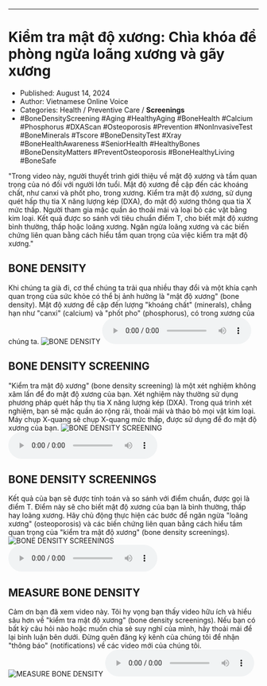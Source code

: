 
---

# Kiểm tra mật độ xương: Chìa khóa để phòng ngừa loãng xương và gãy xương

- Published: August 14, 2024
- Author: Vietnamese Online Voice
- Categories: Health / Preventive Care / **Screenings**
- #BoneDensityScreening #Aging #HealthyAging #BoneHealth #Calcium #Phosphorus #DXAScan #Osteoporosis #Prevention #NonInvasiveTest #BoneMinerals #Tscore #BoneDensityTest #Xray #BoneHealthAwareness #SeniorHealth #HealthyBones #BoneDensityMatters #PreventOsteoporosis #BoneHealthyLiving #BoneSafe

"Trong video này, người thuyết trình giới thiệu về mật độ xương và tầm quan trọng của nó đối với người lớn tuổi. Mật độ xương đề cập đến các khoáng chất, như canxi và phốt pho, trong xương. Kiểm tra mật độ xương, sử dụng quét hấp thụ tia X năng lượng kép (DXA), đo mật độ xương thông qua tia X mức thấp. Người tham gia mặc quần áo thoải mái và loại bỏ các vật bằng kim loại. Kết quả được so sánh với tiêu chuẩn điểm T, cho biết mật độ xương bình thường, thấp hoặc loãng xương. Ngăn ngừa loãng xương và các biến chứng liên quan bằng cách hiểu tầm quan trọng của việc kiểm tra mật độ xương."


## BONE DENSITY

Khi chúng ta già đi, cơ thể chúng ta trải qua nhiều thay đổi và một khía cạnh quan trọng của sức khỏe có thể bị ảnh hưởng là "mật độ xương" (bone density). Mật độ xương đề cập đến lượng "khoáng chất" (minerals), chẳng hạn như "canxi" (calcium) và "phốt pho" (phosphorus), có trong xương của chúng ta.
![BONE DENSITY](https://http-archiver-apis-production-80.schnworks.com/storage/images/transitions/2024-08-14/transition-4399172537-Montserrat-Regular-880E4F.jpg)
<audio controls>
    <source src="https://http-archiver-apis-production-80.schnworks.com/storage/storage/audio/file-8289381266.mp3" type="audio/mpeg">
</audio>



## BONE DENSITY SCREENING

"Kiểm tra mật độ xương" (bone density screening) là một xét nghiệm không xâm lấn để đo mật độ xương của bạn. Xét nghiệm này thường sử dụng phương pháp quét hấp thụ tia X năng lượng kép (DXA). Trong quá trình xét nghiệm, bạn sẽ mặc quần áo rộng rãi, thoải mái và tháo bỏ mọi vật kim loại. Máy chụp X-quang sẽ chụp X-quang mức thấp, được sử dụng để đo mật độ xương của bạn.
![BONE DENSITY SCREENING](https://http-archiver-apis-production-80.schnworks.com/storage/images/transitions/2024-08-14/transition-30372001001-Montserrat-Regular-9C27B0.jpg)
<audio controls>
    <source src="https://http-archiver-apis-production-80.schnworks.com/storage/storage/audio/file-29564884821.mp3" type="audio/mpeg">
</audio>



## BONE DENSITY SCREENINGS

Kết quả của bạn sẽ được tính toán và so sánh với điểm chuẩn, được gọi là điểm T. Điểm này sẽ cho biết mật độ xương của bạn là bình thường, thấp hay loãng xương. Hãy chủ động thực hiện các bước để ngăn ngừa "loãng xương" (osteoporosis) và các biến chứng liên quan bằng cách hiểu tầm quan trọng của "kiểm tra mật độ xương" (bone density screenings).
![BONE DENSITY SCREENINGS](https://http-archiver-apis-production-80.schnworks.com/storage/images/transitions/2024-08-14/transition--25260743918-Montserrat-SemiBold-512DA8.jpg)
<audio controls>
    <source src="https://http-archiver-apis-production-80.schnworks.com/storage/storage/audio/file-10298404842.mp3" type="audio/mpeg">
</audio>



## MEASURE BONE DENSITY

Cảm ơn bạn đã xem video này. Tôi hy vọng bạn thấy video hữu ích và hiểu sâu hơn về "kiểm tra mật độ xương" (bone density screenings). Nếu bạn có bất kỳ câu hỏi nào hoặc muốn chia sẻ suy nghĩ của mình, hãy thoải mái để lại bình luận bên dưới. Đừng quên đăng ký kênh của chúng tôi để nhận "thông báo" (notifications) về các video mới của chúng tôi.
![MEASURE BONE DENSITY](https://http-archiver-apis-production-80.schnworks.com/storage/images/transitions/2024-08-14/transition-15376287738-Montserrat-Bold-283593.jpg)
<audio controls>
    <source src="https://http-archiver-apis-production-80.schnworks.com/storage/storage/audio/file-6529236337.mp3" type="audio/mpeg">
</audio>

